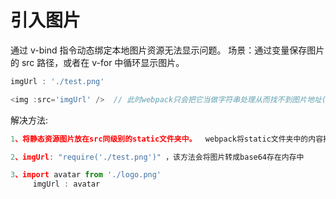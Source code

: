 # 引入图片

通过 v-bind 指令动态绑定本地图片资源无法显示问题。
场景：通过变量保存图片的 src 路径，或者在 v-for 中循环显示图片。

```js
imgUrl : './test.png'

<img :src='imgUrl' />  // 此时webpack只会把它当做字符串处理从而找不到图片地址(即不会对该图片进行打包)，无法正确引用该本地图片
```

解决方法:

```js
1、将静态资源图片放在src同级别的static文件夹中。  webpack将static文件夹中的内容拷贝到项目运行的根目录下。不会编译与压缩

2、imgUrl: "require('./test.png')" ，该方法会将图片转成base64存在内存中

3、import avatar from './logo.png'
     imgUrl : avatar
```